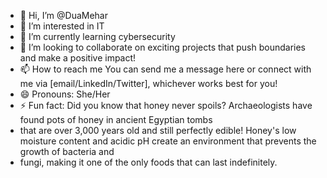 - 👋 Hi, I’m @DuaMehar
- 👀 I’m interested in IT
- 🌱 I’m currently learning cybersecurity 
- 💞️ I’m looking to collaborate on exciting projects that push boundaries and make a positive impact!
- 📫 How to reach me You can send me a message here or connect with me via [email/LinkedIn/Twitter], whichever works best for you!
- 😄 Pronouns: She/Her
- ⚡ Fun fact:  Did you know that honey never spoils? Archaeologists have found pots of honey in ancient Egyptian tombs
-    that are over 3,000 years old and still perfectly edible! Honey's low moisture content and acidic pH create an environment that prevents the growth of bacteria and
-    fungi, making it one of the only foods that can last indefinitely.

  
<!---
DuaMehar/DuaMehar is a ✨ special ✨ repository because its `README.md` (this file) appears on your GitHub profile.
You can click the Preview link to take a look at your changes.
--->
